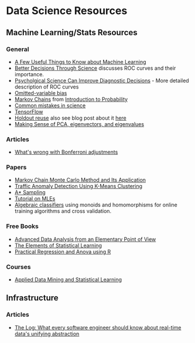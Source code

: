 # Data Science Resources

## Machine Learning/Stats Resources

### General
  - [A Few Useful Things to Know about Machine Learning](https://homes.cs.washington.edu/~pedrod/papers/cacm12.pdf)
  - [Better Decisions Through Science](http://www.psychologicalscience.org/pdf/pspi/sciam.pdf) discusses ROC curves and their importance.
  - [Psycholgical Science Can Improve Diagnostic Decisions](http://www.psychologicalscience.org/journals/pspi/pdf/pspi001.pdf) - More detailed description of ROC curves
  - [Omitted-variable bias](https://en.wikipedia.org/wiki/Omitted-variable_bias)
  - [Markov Chains](http://www.dartmouth.edu/~chance/teaching_aids/books_articles/probability_book/Chapter11.pdf) from [Introduction to Probability](http://www.dartmouth.edu/~chance/teaching_aids/books_articles/probability_book/book.html)
  - [Common mistakes in science](http://www.nature.com/news/how-scientists-fool-themselves-and-how-they-can-stop-1.18517)
  - [TensorFlow](http://www.tensorflow.org/)
  - [Holdout reuse](http://www.sciencemag.org/content/349/6248/636.full.pdf) also see blog post about it [here](http://andyljones.tumblr.com/post/127547085623/holdout-reuse)
  - [Making Sense of PCA, eigenvectors, and eigenvalues](http://stats.stackexchange.com/questions/2691/making-sense-of-principal-component-analysis-eigenvectors-eigenvalues)

### Articles
  - [What's wrong with Bonferroni adjustments](http://www.ncbi.nlm.nih.gov/pmc/articles/PMC1112991/)

### Papers
  - [Markov Chain Monte Carlo Method and Its Application](http://ecovision.mit.edu/~sai/12S990/mcmctutorial.pdf)
  - [Traffic Anomaly Detection Using K-Means Clustering](http://www.net.in.tum.de/fileadmin/TUM/members/muenz/documents/muenz07k-means.pdf)
  - [A\* Sampling](http://papers.nips.cc/paper/5449-a-sampling.pdf)
  - [Tutorial on MLEs](http://times.cs.uiuc.edu/course/410/note/mle.pdf)
  - [Algebraic classifiers](https://izbicki.me/public/papers/icml2013-algebraic-classifiers.pdf) using monoids and homomorphisms for online training algorithms and cross validation.

### Free Books
  - [Advanced Data Analysis from an Elementary Point of View](http://www.stat.cmu.edu/~cshalizi/ADAfaEPoV/)
  - [The Elements of Statistical Learning](http://statweb.stanford.edu/~tibs/ElemStatLearn/)
  - [Practical Regression and Anova using R](http://www.ats.ucla.edu/stat/r/sk/books_pra.htm)

### Courses
  - [Applied Data Mining and Statistical Learning](https://onlinecourses.science.psu.edu/stat857/intro)

## Infrastructure

### Articles
  - [The Log: What every software engineer should know about real-time data's unifying abstraction](https://engineering.linkedin.com/distributed-systems/log-what-every-software-engineer-should-know-about-real-time-datas-unifying)
